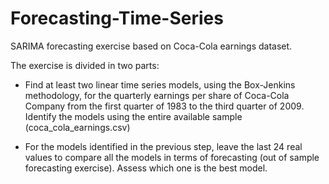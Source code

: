 # Forecasting-Time-Series
SARIMA forecasting exercise based on Coca-Cola earnings dataset.

The exercise is divided in two parts:

* Find at least two linear time series models, using the Box-Jenkins methodology, for the quarterly earnings per share of Coca-Cola Company from the first quarter of 1983 to the third quarter of 2009. Identify the models using the entire available sample (coca_cola_earnings.csv)

* For the models identified in the previous step, leave the last 24 real values to compare all the models in terms of forecasting (out of sample forecasting exercise). Assess which one is the best model.
